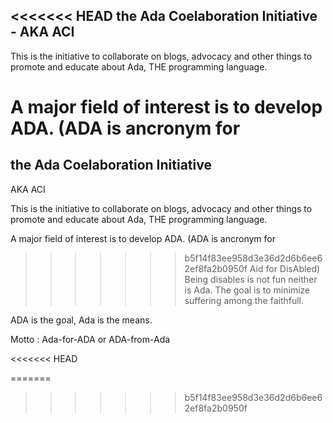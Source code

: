 <<<<<<< HEAD
the Ada Coelaboration Initiative - AKA ACI
---

This is the initiative to collaborate on blogs, advocacy and other 
things to promote and educate about Ada, THE programming language. 

A major field of interest is to develop ADA. (ADA is ancronym for 
=======
the Ada Coelaboration Initiative
---
AKA ACI

This is the initiative to collaborate on blogs, advocacy and other
things to promote and educate about Ada, THE programming language.

A major field of interest is to develop ADA. (ADA is ancronym for
>>>>>>> b5f14f83ee958d3e36d2d6b6ee62ef8fa2b0950f
Aid for DisAbled) Being disables is not fun neither is Ada. The goal
is to minimize suffering among the faithfull.

ADA is the goal, Ada is the means.

Motto : Ada-for-ADA or ADA-from-Ada

<<<<<<< HEAD


=======
>>>>>>> b5f14f83ee958d3e36d2d6b6ee62ef8fa2b0950f
